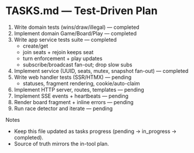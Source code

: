 # TASKS.md — Test-Driven Plan

1) Write domain tests (wins/draw/illegal) — completed
2) Implement domain Game/Board/Play — completed
3) Write app service tests suite — completed
   - create/get
   - join seats + rejoin keeps seat
   - turn enforcement + play updates
   - subscribe/broadcast fan-out; drop slow subs
4) Implement service (UUID, seats, mutex, snapshot fan-out) — completed
5) Write web handler tests (SSR/HTMX) — pending
   - statuses, fragment rendering, cookie/auto-claim
6) Implement HTTP server, routes, templates — pending
7) Implement SSE events + heartbeats — pending
8) Render board fragment + inline errors — pending
9) Run race detector and iterate — pending

Notes
- Keep this file updated as tasks progress (pending → in_progress → completed).
- Source of truth mirrors the in-tool plan.
